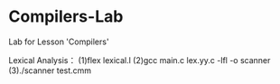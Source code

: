 # Compilers-Lab
Lab for Lesson 'Compilers'

Lexical Analysis：
(1)flex lexical.l
(2)gcc main.c lex.yy.c -lfl -o scanner
(3)./scanner test.cmm